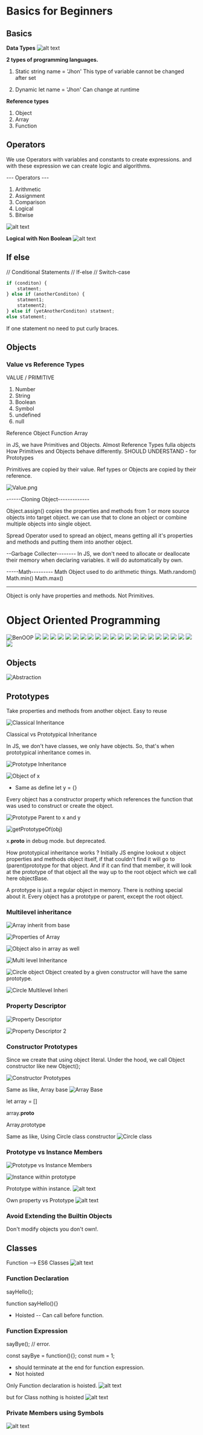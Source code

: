 # Basics for Beginners

## Basics

**Data Types**
![alt text](Basics/2Basics/dataTypes.png)

**2 types of programming languages.**

1. Static
   string name = 'Jhon'
   This type of variable cannot be changed after set

2. Dynamic
   let name = 'Jhon'
   Can change at runtime

**Reference types**

1. Object
2. Array
3. Function

## Operators

We use Operators with variables and constants to create
expressions.
and with these expression we can create logic and algorithms.

--- Operators ---

1. Arithmetic
2. Assignment
3. Comparison
4. Logical
5. Bitwise

![alt text](Basics/3Operators/operators.png)

**Logical with Non Boolean**
![alt text](Basics/3Operators/logicalWdNonBoolean.png)

## If else

// Conditional Statements
// If-else
// Switch-case

```javascript
if (conditon) {
    statment;
} else if (anotherConditon) {
    statment1;
    statement2;
} else if (yetAnotherConditon) statment;
else statement;
```

If one statement no need to put curly braces.

## Objects

### Value vs Reference Types

VALUE / PRIMITIVE

1. Number
2. String
3. Boolean
4. Symbol
5. undefined
6. null

Reference
Object
Function
Array

in JS, we have Primitives and Objects. Almost Reference Types fulla objects
How Primitives and Objects behave differently.
SHOULD UNDERSTAND - for Prototypes

Primitives are copied by their value.
Ref types or Objects are copied by their reference.

![Value.png](Basics/5Objects/ValueVSReference.png)

------Cloning Object-------------

Object.assign() copies the properties and methods from 1 or
more source objects into target object.
we can use that to clone an object or combine multiple objects
into single object.

Spread Operator used to spread an object, means getting all
it's properties and methods and putting them into another object.

--Garbage Collecter--------
In JS, we don't need to allocate or deallocate their memory
when declaring variables.
it will do automatically by own.

-----Math---------
Math Object used to do arithmetic things.
Math.random()
Math.min()
Math.max()

---

Object is only have properties and methods.
Not Primitives.

# Object Oriented Programming

![BenOOP](OOP/imgs/BenefitsOfOOP.png)
![](OOP/imgs/image.png)
![](OOP/imgs/image-1.png)
![](OOP/imgs/image-2.png)
![](OOP/imgs/image-3.png)
![](OOP/imgs/image-4.png)
![](OOP/imgs/image-5.png)
![](OOP/imgs/image-6.png)
![](OOP/imgs/image-7.png)
![](OOP/imgs/image-8.png)
![](OOP/imgs/image-9.png)
![](OOP/imgs/image-10.png)
![](OOP/imgs/image-11.png)
![](OOP/imgs/image-12.png)
![](OOP/imgs/image-13.png)
![](OOP/imgs/image-14.png)
![](OOP/imgs/image-15.png)
![](OOP/imgs/image-16.png)
![](OOP/imgs/image-17.png)
![](OOP/imgs/image-18.png)
![](OOP/imgs/image-19.png)
![](OOP/imgs/image-20.png)
![](OOP/imgs/OOP%20Object.png)

## Objects

![Abstraction](OOP/2Objects/Abstraction.png)

## Prototypes

Take properties and methods from another object.
Easy to reuse

![Classical Inheritance](OOP/3Prototypes/image-1.png)

Classical vs Prototypical Inheritance

In JS, we don't have classes, we only have objects.
So, that's when prototypical inheritance comes in.

![Prototype Inheritance](OOP/3Prototypes/image.png)

![Object of x](OOP/3Prototypes/image-2.png)

-   Same as define let y = {}

Every object has a constructor property which references the
function that was used to construct or create the object.

![Prototype Parent to x and y](OOP/3Prototypes/image-3.png)

![getPrototypeOf(obj)](OOP/3Prototypes/image-4.png)

x.**proto** in debug mode. but deprecated.

How prototypical inheritance works ?
Initially JS engine lookout x object properties and methods object itself, if that couldn't find it will go to (parent)prototype for that object. And if it can find that member, it will look at the prototype of that object all the way up to the root object which we call here objectBase.

A prototype is just a regular object in memory. There is nothing special about it.
Every object has a prototype or parent, except the root object.

### Multilevel inheritance

![Array inherit from base](OOP/3Prototypes/image-5.png)

![Properties of Array](OOP/3Prototypes/image-6.png)

![Object also in array as well](OOP/3Prototypes/image-7.png)

![Multi level Inheritance](OOP/3Prototypes/image-8.png)

![Circle object](OOP/3Prototypes/image-9.png)
Object created by a given constructor will have the same prototype.

![Circle Multilevel Inheri](OOP/3Prototypes/image-10.png)

### Property Descriptor

![Property Descriptor](OOP/3Prototypes/image-11.png)

![Property Descriptor 2](OOP/3Prototypes/image-12.png)

### Constructor Prototypes

Since we create that using object literal. Under the hood, we call Object constructor like new Object();

![Constructor Prototypes](OOP/3Prototypes/image-13.png)

Same as like,
Array base
![Array Base](OOP/3Prototypes/image-14.png)

let array = []

array.**proto**

Array.prototype

Same as like,
Using Circle class constructor
![Circle class](OOP/3Prototypes/image-15.png)

### Prototype vs Instance Members

![Prototype vs Instance Members](OOP/3Prototypes/image-16.png)

![Instance within prototype](OOP/3Prototypes/image-17.png)

Prototype within instance.
![alt text](OOP/3Prototypes/image-18.png)

Own property vs Prototype
![alt text](OOP/3Prototypes/image-19.png)

### Avoid Extending the Builtin Objects

Don't modify objects you don't own!.

## Classes

Function --> ES6 Classes
![alt text](OOP/5Classes/imgs/image.png)

### Function Declaration

sayHello();

function sayHello(){}

-   Hoisted
    -- Can call before function.

### Function Expression

sayBye(); // error.

const sayBye = function(){};
const num = 1;

-   should terminate at the end for function expression.
-   Not hoisted

Only Function declaration is hoisted.
![alt text](OOP/5Classes/imgs/image-2.png)

but for Class nothing is hoisted
![alt text](OOP/5Classes/imgs/image-1.png)

### Private Members using Symbols

![alt text](OOP/5Classes/imgs/image-3.png)
